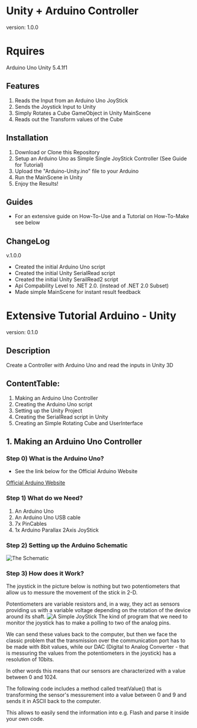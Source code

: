 # Unity + Arduino Controller
version: 1.0.0

# Rquires
Arduino Uno 
Unity 5.4.1f1


## Features
1. Reads the Input from an Arduino Uno JoyStick
2. Sends the Joystick Input to Unity
3. Simply Rotates a Cube GameObject in Unity MainScene
4. Reads out the Transform values of the Cube


## Installation
1. Download or Clone this Repository
2. Setup an Arduino Uno as Simple Single JoyStick Controller (See Guide for Tutorial)
3. Upload the "Arduino-Unity.ino" file to your Arduino
4. Run the MainScene in Unity
5. Enjoy the Results!


## Guides
+ For an extensive guide on How-To-Use and a Tutorial on How-To-Make see below

## ChangeLog
v.1.0.0
+ Created the initial Arduino Uno script
+ Created the initial Unity SerialRead script
+ Created the initial Unity SerailRead2 script
+ Api Compability Level to .NET 2.0. (instead of .NET 2.0 Subset)
+ Made simple MainScene for instant result feedback

# Extensive Tutorial Arduino - Unity
version: 0.1.0

## Description
Create a Controller with Arduino Uno and read the inputs in Unity 3D

## ContentTable:
1. Making an Arduino Uno Controller
2. Creating the Arduino Uno script
3. Setting up the Unity Project
4. Creating the SerialRead script in Unity
5. Creating an Simple Rotating Cube and UserInterface

## 1. Making an Arduino Uno Controller
### Step 0) What is the Arduino Uno?
+ See the link below for the Official Arduino Website

[Official Arduino Website](https://www.arduino.cc/en/Main/ArduinoBoardUno "Visit the Official Website")

### Step 1) What do we Need?
1. An Arduino Uno
2. An Arduino Uno USB cable
3. 7x PinCables
4. 1x Arduino Parallax 2Axis JoyStick

### Step 2) Setting up the Arduino Schematic
![The Schematic](https://www.arduino.cc/en/uploads/Tutorial/joy_sch_480.jpg "Official Ardiono Schematic")

### Step 3) How does it Work?
The joystick in the picture below is nothing but two potentiometers that allow us to messure the movement of the stick in 2-D.

Potentiometers are variable resistors and, in a way, they act as sensors providing us with a variable voltage depending on the rotation of the device around its shaft.
![A Simple JoyStick](https://www.arduino.cc/en/uploads/Tutorial/joy_pic_480.jpg "A Simple JoyStick Example")
The kind of program that we need to monitor the joystick has to make a polling to two of the analog pins. 

We can send these values back to the computer, but then we face the classic problem that the transmission over the communication port has to be made with 8bit values, while our DAC (Digital to Analog Converter - that is messuring the values from the potentiometers in the joystick) has a resolution of 10bits.

In other words this means that our sensors are characterized with a value between 0 and 1024.

The following code includes a method called treatValue() that is transforming the sensor's messurement into a value between 0 and 9 and sends it in ASCII back to the computer.

This allows to easily send the information into e.g. Flash and parse it inside your own code. 

<!--

### Step 4) Colored Schematic
![]()


## 2. Creating the Arduino Uno script
### Step 1) Choosing an Arduino Uno ".INO file" Editor
We need an Arduino Uno Compiler to create and test your software
For this project in used [CodeBender Site](https://CodeBender.cc/ "CodeBender")

### Step 2)
### Step 3)
### Step 4)
### Step 5)
### Step 6)
### Step 7)
### Step 8)
### Step 9)

## 3. Setting up the Unity Project
### Step 1)
### Step 2)
### Step 3)
### Step 4)
### Step 5)
### Step 6)
### Step 7)
### Step 8)
### Step 9)

## 4. Creating the SerialRead script in Unity
### Step 1)
### Step 2)
### Step 3)
### Step 4)
### Step 5)
### Step 6)
### Step 7)
### Step 8)
### Step 9)

## 5. Creating an Simple Rotating Cube and UserInterface
### Step 1)
### Step 2)
### Step 3)
### Step 4)
### Step 5)
### Step 6)
### Step 7)
### Step 8)
### Step 9)
-->
